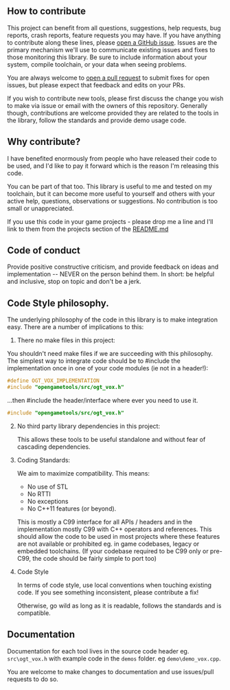 ## How to contribute

This project can benefit from all questions, suggestions, help requests, bug reports, crash reports, feature requests you may have. If you have anything to contribute along these lines, please [open a GitHub issue](https://github.com/jpaver/voxeltools/issues/new). 
Issues are the primary mechanism we'll use to communicate existing issues and fixes to those monitoring this library. Be sure to include information about your system, compile toolchain, or your data when seeing problems.

You are always welcome to [open a pull request](https://help.github.com/articles/about-pull-requests/) to submit fixes for open issues, but please expect that feedback and edits on your PRs.

If you wish to contribute new tools, please first discuss the change you wish to make via issue or email with the owners of this repository. Generally though, contributions are welcome provided they are related to the tools in the library, follow the standards and provide demo usage code. 

## Why contribute?

I have benefited enormously from people who have released their code to be used, and I'd like to pay it forward which is the reason I'm releasing this code.

You can be part of that too. This library is useful to me and tested on my toolchain, but it can become more useful to yourself and others with your active help, questions, observations or suggestions. No contribution is too small or unappreciated.

If you use this code in your game projects - please drop me a line and I'll link to them from the projects section of the [README.md](https://github.com/jpaver/opengametools/blob/master/README.md)

## Code of conduct

Provide positive constructive criticism, and provide feedback on ideas and implementation -- NEVER on the person behind them. In short: be helpful and inclusive, stop on topic and don't be a jerk. 

## Code Style philosophy.

The underlying philosophy of the code in this library is to make integration easy. There are a number of implications to this:

1. There no make files in this project:

  You shouldn't need make files if we are succeeding with this philosophy. The simplest way to integrate code should be to #include the implementation once in one of your code modules (ie not in a header!):
  
```c++
#define OGT_VOX_IMPLEMENTATION
#include "opengametools/src/ogt_vox.h"
```

  ...then #include the header/interface where ever you need to use it.
  
```c++
#include "opengametools/src/ogt_vox.h"
```

2. No third party library dependencies in this project:

   This allows these tools to be useful standalone and without fear of cascading dependencies.

3. Coding Standards:

   We aim to maximize compatibility. This means:
   - No use of STL 
   - No RTTI
   - No exceptions
   - No C++11 features (or beyond). 
   
   This is mostly a C99 interface for all APIs / headers and in the implementation mostly C99 with C++ operators and references. This should allow the code to be used in most projects where these features are not available or prohibited eg. in game codebases, legacy or embedded toolchains. 
   (If your codebase required to be C99 only or pre-C99, the code should be fairly simple to port too)
   
4. Code Style

   In terms of code style, use local conventions when touching existing code. If you see something inconsistent, please contribute a fix!
   
   Otherwise, go wild as long as it is readable, follows the standards and is compatible.

## Documentation

Documentation for each tool lives in the source code header eg. `src\ogt_vox.h` with example code in the `demos` folder. eg `demo\demo_vox.cpp`.

You are welcome to make changes to documentation and use issues/pull requests to do so.

